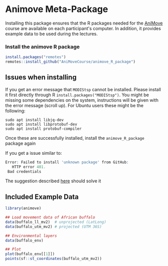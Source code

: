 # Animove Meta-Package

Installing this package ensures that the R packages needed for the [AniMove](https://www.animove.org) course are available on each participant's computer.
In addition, it provides example data to be used during the lectures.


### Install the animove R package 
```r
install.packages("remotes")
remotes::install_github("AniMoveCourse/animove_R_package")
```

## Issues when installing
If you get an error message that `MODIStsp` cannot be installed. Please install it first directly through R `install.packages("MODIStsp")`. You might be missing some dependencies on the system, instructions will be given with the error message (scroll up). For Ubuntu users these might be the following:

`sudo apt install libjq-dev`    
`sudo apt install libprotobuf-dev`    
`sudo apt install protobuf-compiler`   

Once these are successfully installed, install the `animove_R_package` package again


If you get a issue similar to:
```r
Error: Failed to install 'unknown package' from GitHub:
   HTTP error 401.
 Bad credentials
```
The suggestion described [here](https://stackoverflow.com/questions/70908295/failed-to-install-unknown-package-from-github) should solve it

## Included Example Data
```r
library(animove)

## Load movement data of African buffalo
data(buffalo_ll_mv2)  # unprojected (LatLong)
data(buffalo_utm_mv2) # projected (UTM 36S)

## Environmental layers
data(buffalo_env)

## Plot
plot(buffalo_env[[1]])
points(sf::st_coordinates(buffalo_utm_mv2))
```


